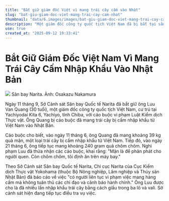 ```yaml
---
title: "Bắt giữ giám đốc Việt vì mang trái cây cấm vào Nhật"
slug: "bat-giu-giam-doc-viet-mang-trai-cay-cam-nhat"
thumbnail: "data/6.images/images/bat-giu-giam-doc-viet-mang-trai-cay-cam-nhat.webp"
description: "Một giám đốc công ty quốc tịch Việt Nam đã bị bắt tại sân bay Narita vì mang trái cây cấm nhập khẩu từ Việt Nam, với lời khai định dùng để ăn và biếu."
use: true
created_at: "2025-09-12 19:33:41"
---
```


# Bắt Giữ Giám Đốc Việt Nam Vì Mang Trái Cây Cấm Nhập Khẩu Vào Nhật Bản

![](/images/20250911-00000095-mai-000-1-view.webp)
Sân bay Narita. Ảnh: Osakazu Nakamura

Ngày 11 tháng 9, Sở Cảnh sát Sân bay Quốc tế Narita đã bắt giữ ông Luu Van Quang (30 tuổi), một giám đốc công ty quốc tịch Việt Nam, cư trú tại Yachiyodai Kita 6, Yachiyo, tỉnh Chiba, với cáo buộc vi phạm Luật Kiểm dịch Thực vật. Ông Quang bị cáo buộc đã mang trái cây bị cấm nhập khẩu từ Việt Nam vào Nhật Bản.

Cáo buộc cho biết, vào ngày 11 tháng 6, ông Quang đã mang khoảng 39 kg quả mận, một loại trái cây bị cấm nhập khẩu từ Việt Nam. Tiếp đó, vào ngày 21 tháng 6, ông tiếp tục mang khoảng 240 gram quả chôm chôm. Nghi phạm Luu đã thừa nhận các cáo buộc, khai rằng: "Mận là để phân phát cho người quen. Còn chôm chôm, tôi định ăn trên máy bay."

Theo Sở Cảnh sát Sân bay Quốc tế Narita, Chi cục Narita của Cục Kiểm dịch Thực vật Yokohama (thuộc Bộ Nông nghiệp, Lâm nghiệp và Thủy sản Nhật Bản) đã báo cáo về việc "có người liên tục vi phạm việc mang hàng cấm mà không tuân thủ các chỉ đạo và cảnh báo hành chính." Ông Luu được cho là đã nhiều lần nhập khẩu trái cây bằng cách giấu trong ba lô và vali. Sở cảnh sát hiện đang tiếp tục điều tra vụ việc.